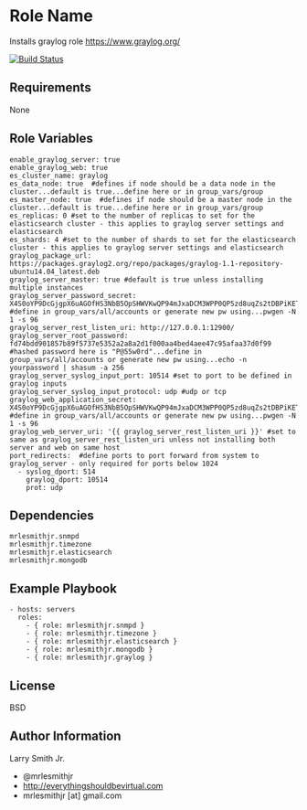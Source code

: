 Role Name
=========

Installs graylog role https://www.graylog.org/

[![Build Status](https://travis-ci.org/mrlesmithjr/ansible-graylog.svg?branch=master)](https://travis-ci.org/mrlesmithjr/ansible-graylog)

Requirements
------------

None

Role Variables
--------------

````
enable_graylog_server: true
enable_graylog_web: true
es_cluster_name: graylog
es_data_node: true  #defines if node should be a data node in the cluster...default is true...define here or in group_vars/group
es_master_node: true  #defines if node should be a master node in the cluster...default is true...define here or in group_vars/group
es_replicas: 0 #set to the number of replicas to set for the elasticsearch cluster - this applies to graylog server settings and elasticsearch
es_shards: 4 #set to the number of shards to set for the elasticsearch cluster - this applies to graylog server settings and elasticsearch
graylog_package_url: https://packages.graylog2.org/repo/packages/graylog-1.1-repository-ubuntu14.04_latest.deb
graylog_server_master: true #default is true unless installing multiple instances
graylog_server_password_secret: X4S0oYP9DcGjgpX6uAGOfHS3NbB5OpSHWVKwQP94mJxaDCM3WPP0QP5zd8uqZs2tDBPiKET6r81IJEumQkqAk6WOnqKwvCu1  #define in group_vars/all/accounts or generate new pw using...pwgen -N 1 -s 96
graylog_server_rest_listen_uri: http://127.0.0.1:12900/
graylog_server_root_password: fd74bdd901857b89f5737e5352a2a8a2d1f000aa4bed4aee47c95afaa37d0f99 #hashed password here is "P@55w0rd"...define in group_vars/all/accounts or generate new pw using...echo -n yourpassword | shasum -a 256
graylog_server_syslog_input_port: 10514 #set to port to be defined in graylog inputs
graylog_server_syslog_input_protocol: udp #udp or tcp
graylog_web_application_secret: X4S0oYP9DcGjgpX6uAGOfHS3NbB5OpSHWVKwQP94mJxaDCM3WPP0QP5zd8uqZs2tDBPiKET6r81IJEumQkqAk6WOnqKwvCu1  #define in group_vars/all/accounts or generate new pw using...pwgen -N 1 -s 96
graylog_web_server_uri: '{{ graylog_server_rest_listen_uri }}' #set to same as graylog_server_rest_listen_uri unless not installing both server and web on same host
port_redirects:  #define ports to port forward from system to graylog_server - only required for ports below 1024
  - syslog_dport: 514
    graylog_dport: 10514
    prot: udp

````

Dependencies
------------

````
mrlesmithjr.snmpd
mrlesmithjr.timezone
mrlesmithjr.elasticsearch
mrlesmithjr.mongodb
````

Example Playbook
----------------

    - hosts: servers
      roles:
        - { role: mrlesmithjr.snmpd }
        - { role: mrlesmithjr.timezone }
        - { role: mrlesmithjr.elasticsearch }
        - { role: mrlesmithjr.mongodb }
        - { role: mrlesmithjr.graylog }

License
-------

BSD

Author Information
------------------

Larry Smith Jr.
- @mrlesmithjr
- http://everythingshouldbevirtual.com
- mrlesmithjr [at] gmail.com
